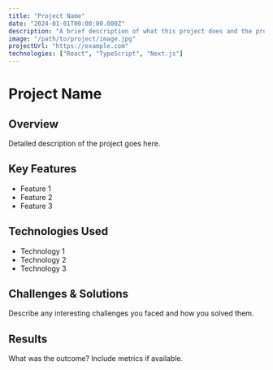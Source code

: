 ```yaml
---
title: "Project Name"
date: "2024-01-01T00:00:00.000Z"
description: "A brief description of what this project does and the problem it solves. Keep this concise but informative."
image: "/path/to/project/image.jpg"
projectUrl: "https://example.com"
technologies: ["React", "TypeScript", "Next.js"]
---
```


# Project Name

## Overview
Detailed description of the project goes here.

## Key Features
- Feature 1
- Feature 2
- Feature 3

## Technologies Used
- Technology 1
- Technology 2
- Technology 3

## Challenges & Solutions
Describe any interesting challenges you faced and how you solved them.

## Results
What was the outcome? Include metrics if available. 